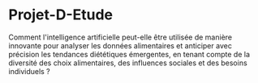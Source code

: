 # Projet-D-Etude
Comment l'intelligence artificielle peut-elle être utilisée de manière innovante pour analyser les données alimentaires et anticiper avec précision les tendances diététiques émergentes, en tenant compte de la diversité des choix alimentaires, des influences sociales et des besoins individuels ?
